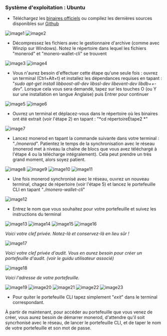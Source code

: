 ### Système d'exploitation :  Ubuntu

- Téléchargez les [binaires officiels](https://getmonero.org/downloads/) ou compilez les dernières sources disponibles sur [Github](https://github.com/monero-project/bitmonero)

![image1](https://github.com/luuul/monero-site/blob/master/knowledge-base/user-guides/png/create_wallet/1.png)
![image2](https://github.com/luuul/monero-site/blob/master/knowledge-base/user-guides/png/create_wallet/2.png)

- Décompressez les fichiers avec le gestionnaire d'archive (comme avec Winzip sur Windows). Notez le répertoire dans lequel les fichiers "monerod" et "monero-wallet-cli" se trouvent

![image3](https://github.com/luuul/monero-site/blob/master/knowledge-base/user-guides/png/create_wallet/3.png)
![image4](https://github.com/luuul/monero-site/blob/master/knowledge-base/user-guides/png/create_wallet/4.png)

- Vous n'aurez besoin d'effectuer cette étape qu'une seule fois : ouvrez un terminal (Ctrl+Alt+t) et installez les dépendances requises en tapant : "*sudo apt-get install libboost-all-dev libssl-dev libevent-dev libdb++-dev*". Lorsque cela vous sera demandé, tapez sur les touches O (ou Y sur une installation en langue Anglaise) puis Entrer pour continuer

![image5](https://github.com/luuul/monero-site/blob/master/knowledge-base/user-guides/png/create_wallet/5.png)
![image6](https://github.com/luuul/monero-site/blob/master/knowledge-base/user-guides/png/create_wallet/6.png)

- Ouvrez un terminal et déplacez-vous dans le répertoire où les binaires ont été extrait (voir l'étape 2) en tapant : "*cd répertoireÉtape2 *"

![image7](https://github.com/luuul/monero-site/blob/master/knowledge-base/user-guides/png/create_wallet/7.png)

- Lancez monerod en tapant la commande suivante dans votre terminal : "*./monerod*". Patientez le temps de la synchronisation avec le réseau (monerod met à niveau la chaîne de blocs que vous avez téléchargé à l'étape 4 ou la télécharge intégralement). Cela peut prendre un très grand moment, alors soyez patient.

![image8](https://github.com/luuul/monero-site/blob/master/knowledge-base/user-guides/png/create_wallet/8.png)
![image9](https://github.com/luuul/monero-site/blob/master/knowledge-base/user-guides/png/create_wallet/9.png)
![image10](https://github.com/luuul/monero-site/blob/master/knowledge-base/user-guides/png/create_wallet/10.png)
![image11](https://github.com/luuul/monero-site/blob/master/knowledge-base/user-guides/png/create_wallet/11.png)

- Une fois monerod synchronisé avec le réseau, ouvrez un nouveau terminal, chagez de répertoire (voir l'étape 5) et lancez le portefeuille CLI en tapant "*./monero-wallet-cli*"

![image12](https://github.com/luuul/monero-site/blob/master/knowledge-base/user-guides/png/create_wallet/12.png)

- Entrez le nom que vous souhaitez pour votre portefeuille et suivez les instructions du terminal

![image13](https://github.com/luuul/monero-site/blob/master/knowledge-base/user-guides/png/create_wallet/13.png)
![image14](https://github.com/luuul/monero-site/blob/master/knowledge-base/user-guides/png/create_wallet/14.png)
![image15](https://github.com/luuul/monero-site/blob/master/knowledge-base/user-guides/png/create_wallet/15.png)
![image16](https://github.com/luuul/monero-site/blob/master/knowledge-base/user-guides/png/create_wallet/16.png)

*Voici votre clef privée. Notez-là et conservez-là en lieu sûr !*

![image17](https://github.com/luuul/monero-site/blob/master/knowledge-base/user-guides/png/create_wallet/17.png)

*Voici votre clef privée d'audit. Vous en aurez besoin pour créer un portefeuille d'audit. (voir le guidu utilisateur associé)*

![image18](https://github.com/luuul/monero-site/blob/master/knowledge-base/user-guides/png/create_wallet/18.png)

*Voici l'adresse de votre portefeuille.*

![image19](https://github.com/luuul/monero-site/blob/master/knowledge-base/user-guides/png/create_wallet/19.png)
![image20](https://github.com/luuul/monero-site/blob/master/knowledge-base/user-guides/png/create_wallet/20.png)
![image21](https://github.com/luuul/monero-site/blob/master/knowledge-base/user-guides/png/create_wallet/21.png)
![image22](https://github.com/luuul/monero-site/blob/master/knowledge-base/user-guides/png/create_wallet/22.png)
![image23](https://github.com/luuul/monero-site/blob/master/knowledge-base/user-guides/png/create_wallet/23.png)

- Pour quiter le portefeuille CLI tapez simplement "*exit*" dans le terminal correspondant.

À partir de maintenant, pour accéder au portefeuille que vous venez de créer, vous aurez besoin de démarrer monerod, d'attendre qu'il soit syncrhonisé avec le réseau, de lancer le portefeuille CLI, et de taper le nom de votre portefeuille et son mot de passe.
